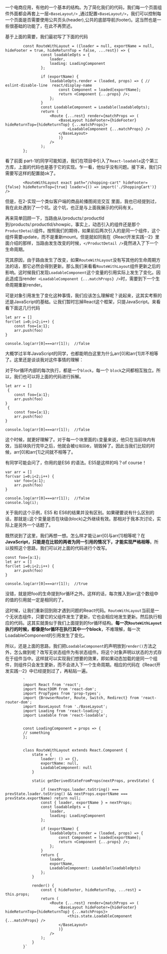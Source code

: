 一个电商应用，有他的一个基本的结构。为了简化我们的代码，我们每一个页面组件外面都会再套上一层`<BaseLayout/>` ,通过配置`<BaseLayout/>`，我们可以控制每一个页面是否需要使用公共页头(header),公共的底部导航(footer)。这当然也是一些很基础的功能了，在此不再赘述。

基于上面的需要，我们最初写了下面的代码



            const RouteWithLayout = ({loader = null, exportName = null, hideFooter = true, hideReturnTop = false, ...rest}) => {
                    const loadableOpts = {
                        loader,
                        loading: LoadingComponent
                    };

                    if (exportName) {
                        loadableOpts.render = (loaded, props) => { // eslint-disable-line  react/display-name
                            const Component = loaded[exportName];
                            return <Component {...props} />;
                        };
                    }
                    const LoadableComponent = Loadable(loadableOpts);
                    return (
                        <Route {...rest} render={matchProps => (
                            <BaseLayout hideFooter={hideFooter} hideReturnTop={hideReturnTop} {...matchProps}>
                                <LoadableComponent {...matchProps} />
                            </BaseLayout>
                            )}
                        />
                    );
            };


看了前面 part-1的同学可能知道，我们在项目中引入了`React-loadable`这个第三方库，上面的代码也是基于它的实现。乍一看，他似乎没有问题。接下来，我们只需要写这样的配置就ok了。

            <RouteWithLayout exact path="/shopping-cart" hideFooter={false} hideReturnTop={true} loader={() => import('./ShoppingCart')} />


但是，在2-实现一个类似客户端的商品轮播图阅览交互 里面，我也已经提到过，我在此处遇到了一个坑。这个坑，也正是与上面我展示的代码有关。

再来简单回顾一下，当路由从/products/:productId 到/products/:productId/showpic，事实上，动态引入的组件还是那个`ProductDetail`组件。按照我们的期待，如果前后两次引入的是同一个组件，这个组件需要update，而不是重新mount。但是就如同我在《React开发实践--2》里面介绍的那样，当路由发生改变的时候，`</ProductDetail />`竟然进入了下一个生命周期。

究其原因，由于路由发生了改变，如果`RouteWithLayout`没有写其他的生命周期方法的话，那它必然会得到更新。那么我们来看看`RouteWithLayout`组件更新之后的影响。这时候我们发现`LoadableComponent`这个变量的引用实际上发生了变化。因此造成当render` <LoadableComponent {...matchProps} />`时，需要到下一个生命周期重新render。

可是对象引用发生了变化这种事情，我们应该怎么理解呢？说起来，这其实考察的还是JavaScript的基础。让我们暂时忘掉React这个框架，只提JavaScript。来看看下面这几行代码

    let arr = []
    for(let i=0;i<2;i++) {
        const foo={a:1};
        arr.push(foo)
    }

    console.log(arr[0]===arr[1]);  //false


大概学过半年JavaScript的同学，也都能明白这里为什么arr[0]和arr[1]并不相等了。这里还是谈谈我对这件事情的理解：

对于for循环内部的每次执行，都是一个`block`，每一个 `block`之间都相互独立。所以，我们也可以将上面的代码进行拆解。

    let arr = []
     {
        const foo={a:1};
        arr.push(foo)
    }
     {
        const foo={a:1};
        arr.push(foo)
    }

    console.log(arr[0]===arr[1]);  //false

这个时候，就更好理解了。对于每一个块里面的`i`变量来说，他只在当前块内有效，当前块执行完毕之后，他就会被`垃圾回收`，销毁掉了。因此当我们比较的时候，arr[0]和arr[1]之间就不相等了。

有同学可能会问了，你用的是ES6 的语法。ES5是这样的吗？of course！

    var arr = []
    for(var i=0;i<2;i++) {
        var foo={a:1};
        arr.push(foo)
    }

    console.log(arr[0]===arr[1]);  //false
    console.log(i);


关于我的这个示例，ES5 和 ES6的结果并没有区别。如果硬要说有什么区别的话，那就是`i`这个变量是否在块级(block)之外继续有效。那相对于我本次讨论，实际上是另外一个话题了。


既然说到了这里，我们再想一想。怎么样才能让arr[0]与arr[1]相等呢？在**JavaScript，只能是在比较的两者为同一引用的情况下，才能实现严格相等**。所以按照这个思路，我们可以对上面的代码进行个改写。

    const foo={a:1};
    let arr = []
    for(let i=0;i<2;i++) {
        arr.push(foo)
    }

    console.log(arr[0]===arr[1]);  //true

没错，就是把foo的生命提到for循环之外。这样的话，每次推入到arr这个数组中的值的引用就一定是相同的了。

这时候，让我们重新回到刚才遇到问题的React代码。`RouteWithLayout`当前是一个无状态组件，只要它的父组件发生了更新，它也会相应地发生更新。然后执行相应的代码。这其实就类似于我们上面提到的for循环结构。**每一次`RouteWithLayout`执行的时候，都像是for循环在执行其中一个block**，不难理解，每一次LoadableComponent的引用发生了变化。

所以，还是上面的思路，我们把`LoadableComponent`的声明放到`render()`方法之外，怎么做到呢？改写无状态组件为有状态组件。将这个对象声明以状态的方式存在于组件当中。这样就可以实现我们想要的效果，即如果动态加载的是同一个组件，则组件只会发生更新，而不会进入下一个生命周期。相应的代码在《React开发实践--2》中已经提到过了，再粘贴一遍。

            `
            import React from 'react';
            import ReactDOM from 'react-dom';
            import PropTypes from 'prop-types';
            import {BrowserRouter, Route, Switch, Redirect} from 'react-router-dom';
            import BaseLayout from './BaseLayout';
            import Loading from 'react-loading';
            import Loadable from 'react-loadable';


            const LoadingComponent = props => {
            // something 
            };


            class RouteWithLayout extends React.Component {
                state = {
                    loader: () => {},
                    exportName: null,
                    LoadableComponent: null
                }

                static getDerivedStateFromProps(nextProps, prevState) {
                
                    if (nextProps.loader.toString() === prevState.loader.toString() && nextProps.exportName === prevState.exportName) return null;
                    const { loader, exportName } = nextProps;
                    const loadableOpts = {
                        loader,
                        loading: LoadingComponent
                    };

                    if (exportName) {
                        loadableOpts.render = (loaded, props) => {
                            const Component = loaded[exportName];
                            return <Component {...props} />;
                        };
                    }
                    return {
                        loader,
                        exportName,
                        LoadableComponent: Loadable(loadableOpts)
                    };
                }

                render() {
                    const { hideFooter, hideReturnTop, ...rest} = this.props;
                    return (
                        <Route {...rest} render={matchProps => (
                            <BaseLayout hideFooter={hideFooter} hideReturnTop={hideReturnTop} {...matchProps}>
                                <this.state.LoadableComponent {...matchProps} />
                            </BaseLayout>
                            )}
                        />
                    );
                }
            }`
